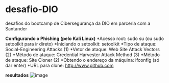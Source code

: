 # desafio-DIO
desafios do bootcamp de Cibersegurança da DIO em parceria com a Santander

**Configurando o Phishing (pelo Kali Linux)** 
*Acesso root: sudo su (ou sudo setoolkit para ir direto)
*Iniciando o setoolkit: setoolkit
*Tipo de ataque: Social-Engineering Attacks (1)
*Vetor de ataque: Web Site Attack Vectors (2)
*Método de ataque: Credential Harvester Attack Method (3)
*Método de ataque: Site Cloner (2) 
*Obtendo o endereço da máquina: ifconfig (só dar enter)
*URL para clone: http://www.github.com

**resultados**
![image](https://github.com/user-attachments/assets/00371c6d-cb92-466d-8cca-fa6ec4b5dcb6) 
